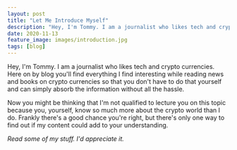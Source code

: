 ```yaml
---
layout: post
title: "Let Me Introduce Myself"
description: "Hey, I'm Tommy. I am a journalist who likes tech and crypto currencies."
date: 2020-11-13
feature_image: images/introduction.jpg
tags: [blog]
---
```


Hey, I'm Tommy. I am a journalist who likes tech and crypto currencies. Here on by blog you'll find everything I find interesting while reading news and books on crypto currencies so that you don't have to do that yourself and can simply absorb the information without all the hassle.

Now you might be thinking that I'm not qualified to lecture you on this topic because you, yourself, know so much more about the crypto world than I do. Frankly there's a good chance you're right, but there's only one way to find out if my content could add to your understanding.

<!--more-->

*Read some of my stuff. I'd appreciate it.*